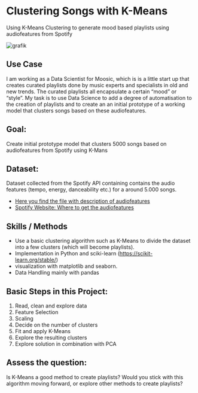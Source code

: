 # Clustering Songs with K-Means
Using K-Means Clustering to generate mood based playlists using audiofeatures from Spotify

![grafik](https://user-images.githubusercontent.com/100354393/205442954-c968a253-ace0-43d8-8a91-d8be3d26a908.png)


## Use Case
I am working as a Data Scientist for Moosic, which is is a little start up that creates curated playlists done by music experts and specialists in old and new trends. 
The curated playlists all encapsulate a certain “mood” or “style”. My task is to use Data Science to add a degree of automatisation to the creation of playlists and to create an an initial prototype of a working model that clusters songs based on these audiofeatures.

## Goal: 
Create initial prototype model that clusters 5000 songs based on audiofeatures from Spotify using K-Mans

## Dataset: 
Dataset collected from the Spotify API containing contains the audio features (tempo, energy, danceability etc.) for a around 5.000 songs.
- [Here you find the file with description of audiofeatures](../main/audiofeatures_description.pdf)
- [Spotify Website: Where to get the audiofeatures](https://developer.spotify.com/discover/)

## Skills / Methods
- Use a basic clustering algorithm such as K-Means to divide the dataset into a few clusters (which will become playlists). 
- Implementation in Python and sciki-learn (https://scikit-learn.org/stable/)
- visualization with matplotlib and seaborn. 
- Data Handling mainly with pandas

## Basic Steps in this Project: 
1. Read, clean and explore data
2. Feature Selection
3. Scaling 
4. Decide on the number of clusters
5. Fit and apply K-Means
6. Explore the resulting clusters
7. Explore solution in combination with PCA 

## Assess the question: 
Is K-Means a good method to create playlists? Would you stick with this algorithm moving forward, or explore other methods to create playlists?
